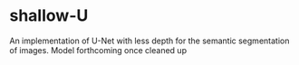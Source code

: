 # shallow-U
An implementation of U-Net with less depth for the semantic segmentation of images.  Model forthcoming once cleaned up
